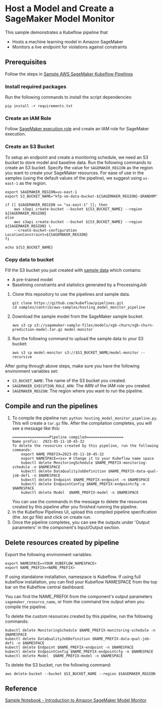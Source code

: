 # Host a Model and Create a SageMaker Model Monitor

This sample demonstrates a Kubeflow pipeline that
- Hosts a machine learning model in Amazon SageMaker
- Monitors a live endpoint for violations against constraints

## Prerequisites
Follow the steps in [Sample AWS SageMaker Kubeflow Pipelines](../README.md#inputs-to-the-pipeline) 

### Install required packages
Run the following commands to install the script dependencies:
    
```
pip install -r requirements.txt
```
### Create an IAM Role
Follow [SageMaker execution role](../README.md#inputs-to-the-pipeline) and create an IAM role for SageMaker execution.

### Create an S3 Bucket
To setup an endpoint and create a monitoring schedule, we need an S3 bucket to store model and baseline data. Run the following commands to create an S3 bucket. Specify the value for `SAGEMAKER_REGION` as the region you want to create your SageMaker resources. For ease of use in the samples (using the default values of the pipeline), we suggest using `us-east-1` as the region.

```
export SAGEMAKER_REGION=us-east-1
export S3_BUCKET_NAME="kfp-sm-data-bucket-${SAGEMAKER_REGION}-$RANDOM"

if [[ $SAGEMAKER_REGION == "us-east-1" ]]; then
    aws s3api create-bucket --bucket ${S3_BUCKET_NAME} --region ${SAGEMAKER_REGION}
else
    aws s3api create-bucket --bucket ${S3_BUCKET_NAME} --region ${SAGEMAKER_REGION} \
    --create-bucket-configuration LocationConstraint=${SAGEMAKER_REGION}
fi

echo ${S3_BUCKET_NAME}
```

### Copy data to bucket
Fill the S3 bucket you just created with [sample data](./model-monitor/) which contains:
- A pre-trained model
- Baselining constraints and statistics generated by a ProcessingJob

1. Clone this repository to use the pipelines and sample data.
    ```
    git clone https://github.com/kubeflow/pipelines.git
    cd samples/contrib/aws-samples/hosting_model_monitor_pipeline
    ```
1. Download the sample model from the SageMaker sample bucket:
    ```
    aws s3 cp s3://sagemaker-sample-files/models/xgb-churn/xgb-churn-prediction-model.tar.gz model-monitor
    ```
1. Run the following command to upload the sample data to your S3 bucket:
    ```
    aws s3 cp model-monitor s3://$S3_BUCKET_NAME/model-monitor --recursive
    ```

After going through above steps, make sure you have the following environment variables set:
- `S3_BUCKET_NAME`: The name of the S3 bucket you created.
- `SAGEMAKER_EXECUTION_ROLE_ARN`: The ARN of the IAM role you created.
- `SAGEMAKER_REGION`: The region where you want to run the pipeline.

## Compile and run the pipelines
1. To compile the pipeline run: `python hosting_model_monitor_pipeline.py`. This will create a `tar.gz` file. After the compilation completes, you will see a message like this:
    ```
    =================Pipeline compiled=================
    Name prefix:  2023-05-11-10-45-32
    To delete the resources created by this pipeline, run the following commands:
        export NAME_PREFIX=2023-05-11-10-45-32
        export NAMESPACE=<xx> # Change it to your Kubeflow name space
        kubectl delete MonitoringSchedule $NAME_PREFIX-monitoring-schedule -n $NAMESPACE
        kubectl delete DataQualityJobDefinition $NAME_PREFIX-data-qual-job-defi -n $NAMESPACE
        kubectl delete Endpoint $NAME_PREFIX-endpoint -n $NAMESPACE
        kubectl delete EndpointConfig $NAME_PREFIX-endpointcfg -n $NAMESPACE
        kubectl delete Model  $NAME_PREFIX-model -n $NAMESPACE
    ```
    You can use the commands in the message to delete the resources created by this pipeline after you finished running the pipeline.
1. In the Kubeflow Pipelines UI, upload this compiled pipeline specification (the *.tar.gz* file) and click on create run.
1. Once the pipeline completes, you can see the outputs under 'Output parameters' in the component's Input/Output section.

## Delete resources created by pipeline

Export the following environment variables:
```
export NAMESPACE=<YOUR_KUBEFLOW_NAMESPACE>
export NAME_PREFIX=<NAME_PREFIX>
```
If using standalone installation, namespace is Kubeflow. If using full kubeflow installation, you can find your Kubeflow NAMESPACE from the top bar on the Kubeflow central dashboard. 

You can find the NAME_PREFIX from the component's output parameters `sagemaker_resource_name`, or from the command line output when you compile the pipeline.

To delete the custom resources created by this pipeline, run the following commands:

```
kubectl delete MonitoringSchedule $NAME_PREFIX-monitoring-schedule -n $NAMESPACE
kubectl delete DataQualityJobDefinition $NAME_PREFIX-data-qual-job-defi -n $NAMESPACE
kubectl delete Endpoint $NAME_PREFIX-endpoint -n $NAMESPACE
kubectl delete EndpointConfig $NAME_PREFIX-endpointcfg -n $NAMESPACE
kubectl delete Model  $NAME_PREFIX-model -n $NAMESPACE
```

To delete the S3 bucket, run the following command: 
```
aws delete-bucket --bucket $S3_BUCKET_NAME --region $SAGEMAKER_REGION
```

## Reference
[Sample Notebook - Introduction to Amazon SageMaker Model Monitor](https://sagemaker-examples.readthedocs.io/en/latest/sagemaker_model_monitor/introduction/SageMaker-ModelMonitoring.html)